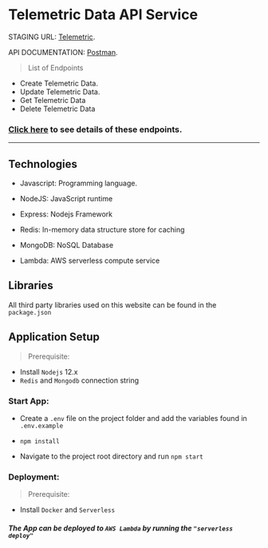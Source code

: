 # Telemetric Data API Service

STAGING URL: [Telemetric](https://2sph6onbva.execute-api.us-east-1.amazonaws.com/).

API DOCUMENTATION: [Postman](https://documenter.getpostman.com/view/19091215/UVXgNdUD).



> List of Endpoints

- Create Telemetric Data.
- Update Telemetric Data.
- Get Telemetric Data
- Delete Telemetric Data

 ### [Click here](https://documenter.getpostman.com/view/19091215/UVXgNdUD) to see details of these endpoints.

---
## Technologies

- Javascript: Programming language.

- NodeJS: JavaScript runtime

- Express: Nodejs Framework

- Redis: In-memory data structure store for caching

- MongoDB: NoSQL Database

- Lambda: AWS serverless compute service

## Libraries

All third party libraries used on this website can be found in the `package.json`




## Application Setup

> Prerequisite:
- Install `Nodejs` 12.x
- `Redis` and `Mongodb` connection string


### Start App:

- Create a `.env` file on the project folder and add the variables found in `.env.example` 

-  ``` npm install ```

-  Navigate to the project root directory and run `npm start`


### Deployment:

> Prerequisite:
- Install `Docker` and `Serverless`

##### The App can be deployed to `AWS Lambda` by running the   `"serverless deploy"` 


